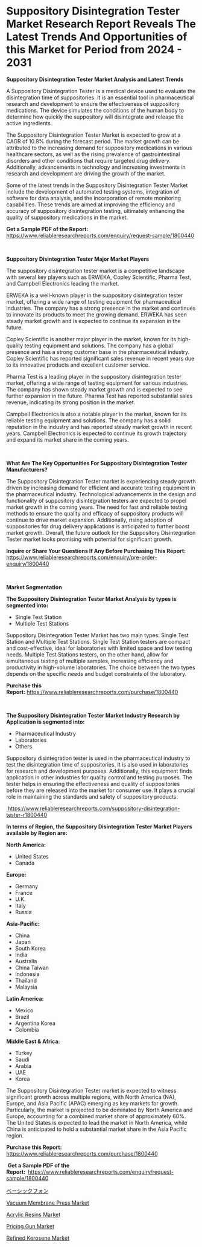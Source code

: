 <p><h1>Suppository Disintegration Tester Market Research Report Reveals The Latest Trends And Opportunities of this Market for Period from 2024 - 2031</h1></p><p><strong>Suppository Disintegration Tester Market Analysis and Latest Trends</strong></p>
<p><p>A Suppository Disintegration Tester is a medical device used to evaluate the disintegration time of suppositories. It is an essential tool in pharmaceutical research and development to ensure the effectiveness of suppository medications. The device simulates the conditions of the human body to determine how quickly the suppository will disintegrate and release the active ingredients.</p><p>The Suppository Disintegration Tester Market is expected to grow at a CAGR of 10.8% during the forecast period. The market growth can be attributed to the increasing demand for suppository medications in various healthcare sectors, as well as the rising prevalence of gastrointestinal disorders and other conditions that require targeted drug delivery. Additionally, advancements in technology and increasing investments in research and development are driving the growth of the market.</p><p>Some of the latest trends in the Suppository Disintegration Tester Market include the development of automated testing systems, integration of software for data analysis, and the incorporation of remote monitoring capabilities. These trends are aimed at improving the efficiency and accuracy of suppository disintegration testing, ultimately enhancing the quality of suppository medications in the market.</p></p>
<p><strong>Get a Sample PDF of the Report:&nbsp;</strong> <a href="https://www.reliableresearchreports.com/enquiry/request-sample/1800440">https://www.reliableresearchreports.com/enquiry/request-sample/1800440</a></p>
<p>&nbsp;</p>
<p><strong>Suppository Disintegration Tester Major Market Players</strong></p>
<p><p>The suppository disintegration tester market is a competitive landscape with several key players such as ERWEKA, Copley Scientific, Pharma Test, and Campbell Electronics leading the market. </p><p>ERWEKA is a well-known player in the suppository disintegration tester market, offering a wide range of testing equipment for pharmaceutical industries. The company has a strong presence in the market and continues to innovate its products to meet the growing demand. ERWEKA has seen steady market growth and is expected to continue its expansion in the future.</p><p>Copley Scientific is another major player in the market, known for its high-quality testing equipment and solutions. The company has a global presence and has a strong customer base in the pharmaceutical industry. Copley Scientific has reported significant sales revenue in recent years due to its innovative products and excellent customer service.</p><p>Pharma Test is a leading player in the suppository disintegration tester market, offering a wide range of testing equipment for various industries. The company has shown steady market growth and is expected to see further expansion in the future. Pharma Test has reported substantial sales revenue, indicating its strong position in the market.</p><p>Campbell Electronics is also a notable player in the market, known for its reliable testing equipment and solutions. The company has a solid reputation in the industry and has reported steady market growth in recent years. Campbell Electronics is expected to continue its growth trajectory and expand its market share in the coming years.</p></p>
<p>&nbsp;</p>
<p><strong>What Are The Key Opportunities For Suppository Disintegration Tester Manufacturers?</strong></p>
<p><p>The Suppository Disintegration Tester market is experiencing steady growth driven by increasing demand for efficient and accurate testing equipment in the pharmaceutical industry. Technological advancements in the design and functionality of suppository disintegration testers are expected to propel market growth in the coming years. The need for fast and reliable testing methods to ensure the quality and efficacy of suppository products will continue to drive market expansion. Additionally, rising adoption of suppositories for drug delivery applications is anticipated to further boost market growth. Overall, the future outlook for the Suppository Disintegration Tester market looks promising with potential for significant growth.</p></p>
<p><strong>Inquire or Share Your Questions If Any Before Purchasing This Report:</strong> <a href="https://www.reliableresearchreports.com/enquiry/pre-order-enquiry/1800440">https://www.reliableresearchreports.com/enquiry/pre-order-enquiry/1800440</a></p>
<p>&nbsp;</p>
<p><strong>Market Segmentation</strong></p>
<p><strong>The Suppository Disintegration Tester Market Analysis by types is segmented into:</strong></p>
<p><ul><li>Single Test Station</li><li>Multiple Test Stations</li></ul></p>
<p><p>Suppository Disintegration Tester Market has two main types: Single Test Station and Multiple Test Stations. Single Test Station testers are compact and cost-effective, ideal for laboratories with limited space and low testing needs. Multiple Test Stations testers, on the other hand, allow for simultaneous testing of multiple samples, increasing efficiency and productivity in high-volume laboratories. The choice between the two types depends on the specific needs and budget constraints of the laboratory.</p></p>
<p><strong>Purchase this Report:&nbsp;</strong><a href="https://www.reliableresearchreports.com/purchase/1800440">https://www.reliableresearchreports.com/purchase/1800440</a></p>
<p>&nbsp;</p>
<p><strong>The Suppository Disintegration Tester Market Industry Research by Application is segmented into:</strong></p>
<p><ul><li>Pharmaceutical Industry</li><li>Laboratories</li><li>Others</li></ul></p>
<p><p>Suppository disintegration tester is used in the pharmaceutical industry to test the disintegration time of suppositories. It is also used in laboratories for research and development purposes. Additionally, this equipment finds application in other industries for quality control and testing purposes. The tester helps in ensuring the effectiveness and quality of suppositories before they are released into the market for consumer use. It plays a crucial role in maintaining the standards and safety of suppository products.</p></p>
<p><a href="https://www.reliableresearchreports.com/suppository-disintegration-tester-r1800440">&nbsp;https://www.reliableresearchreports.com/suppository-disintegration-tester-r1800440</a></p>
<p><strong>In terms of Region, the Suppository Disintegration Tester Market Players available by Region are:</strong></p>
<p>
    <p> <strong> North America: </strong>
        <ul>
            <li>United States</li>
            <li>Canada</li>
        </ul>
        </p> 
    <p> <strong> Europe: </strong>
        <ul>
            <li>Germany</li>
            <li>France</li>
            <li>U.K.</li>
            <li>Italy</li>
            <li>Russia</li>
        </ul>
        </p> 
    <p> <strong> Asia-Pacific: </strong>
        <ul>
            <li>China</li>
            <li>Japan</li>
            <li>South Korea</li>
            <li>India</li>
            <li>Australia</li>
            <li>China Taiwan</li>
            <li>Indonesia</li>
            <li>Thailand</li>
            <li>Malaysia</li>
        </ul>
        </p> 
    <p> <strong> Latin America: </strong>
        <ul>
            <li>Mexico</li>
            <li>Brazil</li>
            <li>Argentina Korea</li>
            <li>Colombia</li>
        </ul>
        </p> 
    <p> <strong> Middle East & Africa: </strong>
        <ul>
            <li>Turkey</li>
            <li>Saudi</li>
            <li>Arabia</li>
            <li>UAE</li>
            <li>Korea</li>
        </ul>
    </p>
    </p>
<p><p>The Suppository Disintegration Tester market is expected to witness significant growth across multiple regions, with North America (NA), Europe, and Asia Pacific (APAC) emerging as key markets for growth. Particularly, the market is projected to be dominated by North America and Europe, accounting for a combined market share of approximately 60%. The United States is expected to lead the market in North America, while China is anticipated to hold a substantial market share in the Asia Pacific region.</p></p>
<p><strong>Purchase this Report: </strong><a href="https://www.reliableresearchreports.com/purchase/1800440">https://www.reliableresearchreports.com/purchase/1800440</a></p>
<p>&nbsp;<strong>Get a Sample PDF of the Report:&nbsp;&nbsp;</strong><a href="https://www.reliableresearchreports.com/enquiry/request-sample/1800440">https://www.reliableresearchreports.com/enquiry/request-sample/1800440</a></p>
<p><strong></strong></p>
<p><p><a href="https://github.com/dadanedu33/Market-Research-Report-List-1/blob/main/793539232211.md">ベーシックフォン</a></p><p><a href="https://github.com/Paul14Anderson63/Market-Research-Report-List-3/blob/main/vacuum-membrane-press-market.md">Vacuum Membrane Press Market</a></p><p><a href="https://issuu.com/reportprime-2/docs/acrylic-resins-market-size-2030.pptx">Acrylic Resins Market</a></p><p><a href="https://github.com/mabutironaldo/Market-Research-Report-List-4/blob/main/pricing-gun-market.md">Pricing Gun Market</a></p><p><a href="https://www.linkedin.com/pulse/refined-kerosene-market-size-trends-growth-outlook-forecasted-yqowe?trackingId=lzhpIXZ0ZKuvMIDiTZH6Ig%3D%3D">Refined Kerosene Market</a></p></p>